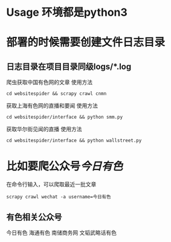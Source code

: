 # Usage  环境都是python3

# 部署的时候需要创建文件日志目录
## 日志目录在项目目录同级logs/*.log

爬虫获取中国有色网的文章
使用方法
```
cd websitespider && scrapy crawl cnmn
```
获取上海有色网的直播和要闻
使用方法

```
cd websitespider/interface && python smm.py
```

获取华尔街见闻的直播
使用方法

```
cd websitespider/interface && python wallstreet.py
```

# 比如要爬公众号*今日有色*
在命令行输入，可以爬取最近一批文章
```
scrapy crawl wechat -a username=今日有色
```

## 有色相关公众号
今日有色
海通有色
南储商务网
文韬武略话有色
